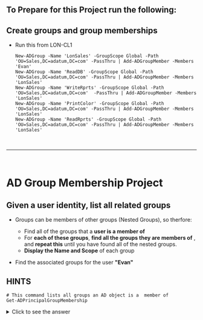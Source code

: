 
<!--
    <details><summary>Click for hint</summary><Strong> 

    ``` 
    HINT
    ```
    </Strong></details> 
    <details><summary>Click to see the answer</summary><Strong> 
    
    ```
    ANSWER
    ```

    </Strong></details> 
-->

## To Prepare for this Project run the following:

## Create groups and group memberships
- Run this from LON-CL1
  ```
  New-ADGroup -Name 'LonSales' -GroupScope Global -Path 'OU=Sales,DC=adatum,DC=com' -PassThru | Add-ADGroupMember -Members 'Evan'
  New-ADGroup -Name 'ReadDB' -GroupScope Global -Path 'OU=Sales,DC=adatum,DC=com' -PassThru | Add-ADGroupMember -Members 'LonSales'
  New-ADGroup -Name 'WriteRprts' -GroupScope Global -Path 'OU=Sales,DC=adatum,DC=com'  -PassThru | Add-ADGroupMember -Members 'LonSales'    
  New-ADGroup -Name 'PrintColor' -GroupScope Global -Path 'OU=Sales,DC=adatum,DC=com' -PassThru | Add-ADGroupMember -Members 'LonSales'  
  New-ADGroup -Name 'ReadRprts' -GroupScope Global -Path 'OU=Sales,DC=adatum,DC=com' -PassThru | Add-ADGroupMember -Members 'LonSales'

  ```

<br>

---

<br>

# AD Group Membership Project
## Given a user identity, list all related groups

- Groups can be members of other groups (Nested Groups), so therfore:
  - Find all of the groups that a **user is a member of**
  - For **each of these groups**, **find all the groups they are members of** , and **repeat this** until you have found all of the nested groups.
  - **Display the Name and Scope** of each group

- Find the associated groups for the user **"Evan"**


## HINTS
```
# This command lists all groups an AD object is a  member of
Get-ADPrincipalGroupMembership 

```

<details><summary>Click to see the answer</summary><Strong> 
    
```
function Find-AssociatedGroupMembership {
  Param ($SamAccountName)
  function MemberOf {
    Param($ADObject)
    $Groups = Get-ADPrincipalGroupMembership -Identity $ADObject
    foreach ($Group in $Groups) {
      $Group | Select-Object -Property Name,GroupScope
      MemberOf -ADObject $Group
    }
  }
  $ADAccount = Get-ADUser -Identity $SamAccountName
  MemberOf -ADObject $ADAccount
} 
    
```

</Strong></details> 

